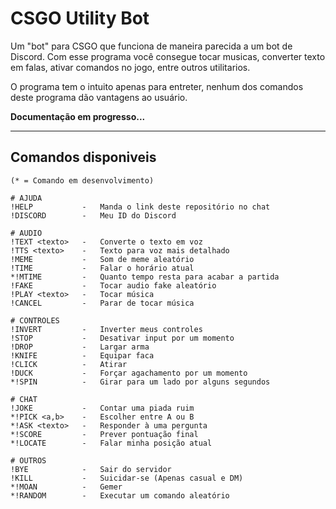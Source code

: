 # CSGO Utility Bot

Um "bot" para CSGO que funciona de maneira parecida a um bot de Discord. Com esse programa você consegue tocar musicas, converter texto em falas, ativar comandos no jogo, entre outros utilitarios.

O programa tem o intuito apenas para entreter, nenhum dos comandos deste programa dão vantagens ao usuário.

**Documentação em progresso...**

---

## Comandos disponiveis

```
(* = Comando em desenvolvimento)

# AJUDA
!HELP           -   Manda o link deste repositório no chat
!DISCORD        -   Meu ID do Discord

# AUDIO
!TEXT <texto>   -   Converte o texto em voz
!TTS <texto>    -   Texto para voz mais detalhado
!MEME           -   Som de meme aleatório
!TIME           -   Falar o horário atual
*!MTIME         -   Quanto tempo resta para acabar a partida
!FAKE           -   Tocar audio fake aleatório
!PLAY <texto>   -   Tocar música
!CANCEL         -   Parar de tocar música 

# CONTROLES
!INVERT         -   Inverter meus controles
!STOP           -   Desativar input por um momento
!DROP           -   Largar arma
!KNIFE          -   Equipar faca
!CLICK          -   Atirar
!DUCK           -   Forçar agachamento por um momento
*!SPIN          -   Girar para um lado por alguns segundos

# CHAT
!JOKE           -   Contar uma piada ruim
*!PICK <a,b>    -   Escolher entre A ou B
*!ASK <texto>   -   Responder à uma pergunta
*!SCORE         -   Prever pontuação final
*!LOCATE        -   Falar minha posição atual

# OUTROS
!BYE            -   Sair do servidor
!KILL           -   Suicidar-se (Apenas casual e DM)
*!MOAN          -   Gemer
*!RANDOM        -   Executar um comando aleatório
```

